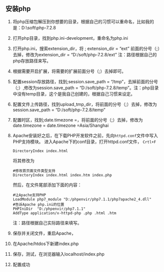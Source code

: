 ## 安装php

1. 将php压缩包解压到你想要的目录，根据自己的习惯可以重命名，比如我的是：D:\soft\php-7.2.8

2. 打开php目录，找到php.ini-development，重命名为php.ini

3. 打开php.ini，搜索extension_dir，将 ; extension_dir = “ext” 前面的分号（;）去掉，修改为extension_dir = “D:/soft/php-7.2.8/ext” 注：路径根据自己的php存放路径来写。

4. 根据需要开启扩展，将需要的扩展前面分号（;）去掉即可。

5. 配置session存放路径，找到;session.save_path = “/tmp”，去掉前面的分号（;）,修改为session.save_path = “D:/soft/php-7.2.8/temp”。注：php目录中没有temp目录，这个是我自己创建的，根据自己习惯来设定。

6. 配置文件上传路径，找到upload_tmp_dir，将前面的分号（;）去掉，修改为session.save_path = “D:/soft/php-7.2.8/temp”

7. 配置时区，找到;date.timezone =，将前面的分号（;）去掉，修改为date.timezone = date.timezone =Asia/Shanghai

8. Apache安装好之后，在下载PHP开发软件之前，先向`httpd.conf`文件中写入PHP支持模块。
   进入Apache下的conf目录，打开httpd.conf文件， `Crtl+F`

   ```
   DirectoryIndex index.html
   ```

   将其修改为

   ```
   #修改首页面文件类型支持
   DirectoryIndex index.html index.htm index.php
   ```

   然后，在文件尾部添加下面的内容：

   ```
   #让Apache支持PHP
   LoadModule php7_module "D:/phpenvir/php7.1.1/php7apache2_4.dll" 
   #告诉Apache php.ini的位置
   PHPIniDir  "D:/phpenvir/php7.1.1"   
   AddType application/x-httpd-php .php .html .htm
   ```

   注：路径根据自己实际路径来填写。

9. 保存并关闭文件，重启Apache，

10. 在Apache/htdos下新建index.php

11. 保存，测试，在浏览器输入localhost/index.php

12. 配置成功